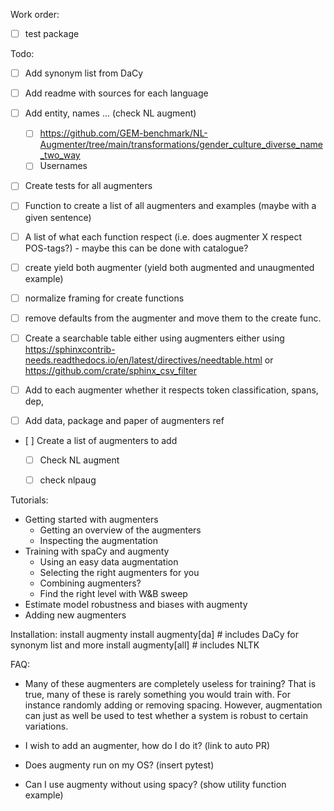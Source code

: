 
Work order:
- [ ] test package

Todo:
- [ ] Add synonym list from DaCy
- [ ] Add readme with sources for each language
- [ ] Add entity, names ... (check NL augment)
  - [ ] https://github.com/GEM-benchmark/NL-Augmenter/tree/main/transformations/gender_culture_diverse_name_two_way
  - [ ] Usernames
- [ ] Create tests for all augmenters
- [ ] Function to create a list of all augmenters and examples (maybe with a given sentence)
- [ ] A list of what each function respect (i.e. does augmenter X respect POS-tags?) - maybe this can be done with catalogue?
- [ ] create yield both augmenter (yield both augmented and unaugmented example)
- [ ] normalize framing for create functions
- [ ] remove defaults from the augmenter and move them to the create func.
- [ ] Create a searchable table either using augmenters either using https://sphinxcontrib-needs.readthedocs.io/en/latest/directives/needtable.html or https://github.com/crate/sphinx_csv_filter
- [ ] Add to each augmenter whether it respects token classification, spans, dep,  
- [ ] Add data, package and paper of augmenters ref


- [ ] Create a list of augmenters to add
  - [ ] Check NL augment
  - [ ] check nlpaug


Tutorials:
- Getting started with augmenters
  - Getting an overview of the augmenters
  - Inspecting the augmentation
- Training with spaCy and augmenty
  - Using an easy data augmentation
  - Selecting the right augmenters for you
  - Combining augmenters?
  - Find the right level with W&B sweep
- Estimate model robustness and biases with augmenty
- Adding new augmenters


Installation:
install augmenty
install augmenty[da]  # includes DaCy for synonym list and more
install augmenty[all]  # includes NLTK 

FAQ:

- Many of these augmenters are completely useless for training?
That is true, many of these is rarely something you would train with. For instance randomly adding or removing spacing. However, augmentation can just as well be used to test whether a system is robust to certain variations.

- I wish to add an augmenter, how do I do it?
(link to auto PR)

- Does augmenty run on my OS?
(insert pytest)

- Can I use augmenty without using spacy?
(show utility function example)
